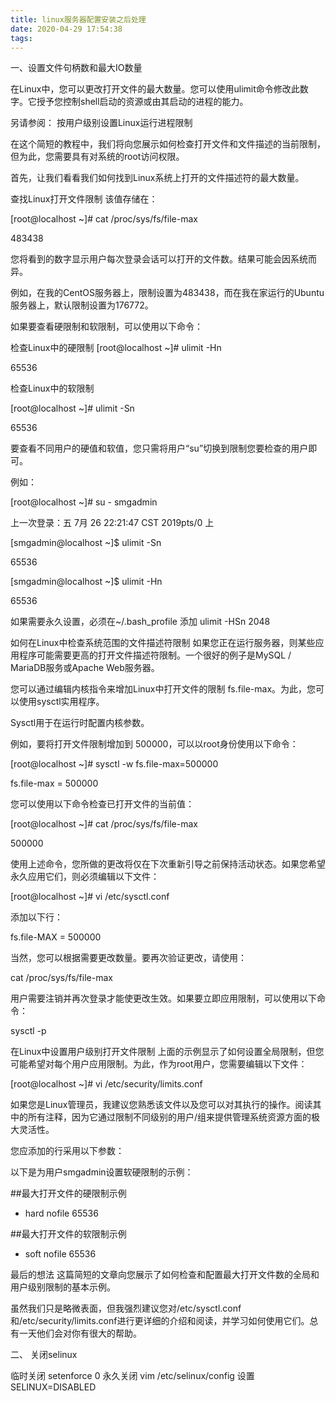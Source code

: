```yaml
---
title: linux服务器配置安装之后处理
date: 2020-04-29 17:54:38
tags:
---
```


一、设置文件句柄数和最大IO数量

在Linux中，您可以更改打开文件的最大数量。您可以使用ulimit命令修改此数字。它授予您控制shell启动的资源或由其启动的进程的能力。

另请参阅： 按用户级别设置Linux运行进程限制

在这个简短的教程中，我们将向您展示如何检查打开文件和文件描述的当前限制，但为此，您需要具有对系统的root访问权限。

首先，让我们看看我们如何找到Linux系统上打开的文件描述符的最大数量。

查找Linux打开文件限制
该值存储在：

[root@localhost ~]# cat /proc/sys/fs/file-max 

483438

您将看到的数字显示用户每次登录会话可以打开的文件数。结果可能会因系统而异。

例如，在我的CentOS服务器上，限制设置为483438，而在我在家运行的Ubuntu服务器上，默认限制设置为176772。

如果要查看硬限制和软限制，可以使用以下命令：

检查Linux中的硬限制
[root@localhost ~]# ulimit -Hn

65536

检查Linux中的软限制

[root@localhost ~]# ulimit -Sn

65536

要查看不同用户的硬值和软值，您只需将用户“su”切换到限制您要检查的用户即可。

例如：

[root@localhost ~]# su - smgadmin

上一次登录：五 7月 26 22:21:47 CST 2019pts/0 上

[smgadmin@localhost ~]$ ulimit -Sn

65536

[smgadmin@localhost ~]$ ulimit -Hn

65536

如果需要永久设置，必须在~/.bash_profile 添加 ulimit  -HSn 2048

如何在Linux中检查系统范围的文件描述符限制
如果您正在运行服务器，则某些应用程序可能需要更高的打开文件描述符限制。一个很好的例子是MySQL / MariaDB服务或Apache Web服务器。

您可以通过编辑内核指令来增加Linux中打开文件的限制  fs.file-max。为此，您可以使用sysctl实用程序。

Sysctl用于在运行时配置内核参数。

例如，要将打开文件限制增加到  500000，可以以root身份使用以下命令：

[root@localhost ~]# sysctl -w fs.file-max=500000

fs.file-max = 500000

您可以使用以下命令检查已打开文件的当前值：

[root@localhost ~]# cat /proc/sys/fs/file-max 

500000

使用上述命令，您所做的更改将仅在下次重新引导之前保持活动状态。如果您希望永久应用它们，则必须编辑以下文件：

[root@localhost ~]# vi /etc/sysctl.conf

添加以下行：

fs.file-MAX = 500000

当然，您可以根据需要更改数量。要再次验证更改，请使用：

cat /proc/sys/fs/file-max

用户需要注销并再次登录才能使更改生效。如果要立即应用限制，可以使用以下命令：

sysctl -p

在Linux中设置用户级别打开文件限制
上面的示例显示了如何设置全局限制，但您可能希望对每个用户应用限制。为此，作为root用户，您需要编辑以下文件：

[root@localhost ~]# vi /etc/security/limits.conf

如果您是Linux管理员，我建议您熟悉该文件以及您可以对其执行的操作。阅读其中的所有注释，因为它通过限制不同级别的用户/组来提供管理系统资源方面的极大灵活性。

您应添加的行采用以下参数：

<domain> <type> <item> <value>

以下是为用户smgadmin设置软硬限制的示例：

##最大打开文件的硬限制示例

* hard nofile 65536

##最大打开文件的软限制示例

* soft nofile 65536

最后的想法
这篇简短的文章向您展示了如何检查和配置最大打开文件数的全局和用户级别限制的基本示例。

虽然我们只是略微表面，但我强烈建议您对/etc/sysctl.conf和/etc/security/limits.conf进行更详细的介绍和阅读，并学习如何使用它们。总有一天他们会对你有很大的帮助。

二、 关闭selinux 

临时关闭 setenforce 0
永久关闭  vim /etc/selinux/config 设置 SELINUX=DISABLED